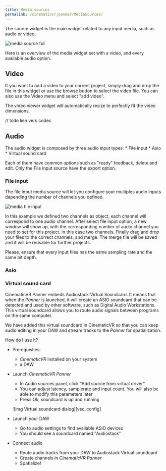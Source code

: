 ```yaml
---
title: Media sources
permalink: /cinematicvr/panner/MediaSources/
---
```


[media_full]: {{site.baseurl}}/cinematicvr/img/media_full.png
[media_file_merge]: {{site.baseurl}}/cinematicvr/media_file_merge.gif

The source widget is the main widget related to any input media, such as audio or video.

![media source full][media_full]

Here is an overview of the media widget set with a video, and every available audio option.

## Video

If you want to add a video to your current project, simply drag and drop the file in this widget or use the browse button to select the video file. You can also use the Video menu and select "add video".

The video viewer widget will automatically resize to perfectly fit the video dimensions.

// todo lien vers codec

## Audio

The audio widget is composed by three audio input types: 
	* File input
	* Asio 
	* Virtual sound card
	
Each of them have common options such as "ready" feedback, delete and edit. Only the File input source have the export option.

### File input

The file input media source will let you configure your multiples audio inputs depending the number of channels you defined.

![media file input][media_file_merge]

In this example we defined two channels as object, each channel will correspond to one audio channel. After select file input option, a new window will show up, with the corresponding number of audio channel you need to set for this project. In this case two channels. Finally drag and drop your files to the correct channels, and merge.
The merge file will be saved and it will be reusable for further projects.

Please, ensure that every input files has the same sampling rate and the same bit depth.

### Asio


### Virtual sound card

CinematicVR Panner embeds Audiostack Virtual Soundcard. It means that when the *Panner* is launched, it will create an ASIO soundcard that can be detected and used by other software, such as Digital Audio Workstations. This virtual soundcard allows you to route audio signals between programs on the same computer.

We have added this virtual soundcard in CinematicVR so that you can keep audio editing in your DAW and stream tracks to the *Panner* for spatialization.

How do I use it?
- Prerequisties:
	- *CinematicVR* installed on your system
	- a DAW
- Launch *CinematicVR Panner*
	- In Audio sources panel, click "Add source from virtual driver"
	- You can adjust latency, samplerate and input count. You will also be able to modify this parameters later
	- Press Ok, soundcard is up and running

	![img Virtual soundcard dialog][vsc_config]

- Launch your DAW
	- Go to audio settings to find available ASIO devices
	- You should see a soundcard named "Audiostack"
- Connect audio
	- Route audio tracks from your DAW to Audiostack Virtual soundcard
	- Create channels in *CinematicVR Panner*
	- Spatialize!